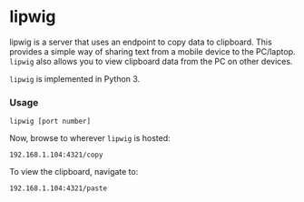 # lipwig
lipwig is a server that uses an endpoint to copy data to clipboard. This provides a simple way of sharing text from a mobile device to the PC/laptop. `lipwig` also allows you to view clipboard data from the PC on other devices.

`lipwig` is implemented in Python 3.

### Usage

    lipwig [port number]
Now, browse to wherever `lipwig` is hosted:

    192.168.1.104:4321/copy
To view the clipboard, navigate to:

    192.168.1.104:4321/paste

